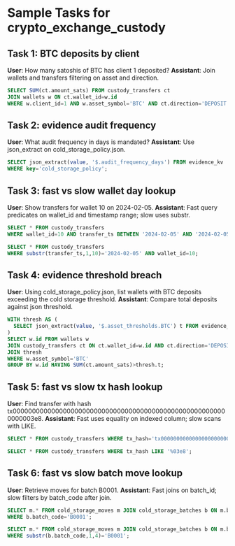 # Sample Tasks for crypto_exchange_custody

## Task 1: BTC deposits by client
**User**: How many satoshis of BTC has client 1 deposited?
**Assistant**: Join wallets and transfers filtering on asset and direction.
```sql
SELECT SUM(ct.amount_sats) FROM custody_transfers ct
JOIN wallets w ON ct.wallet_id=w.id
WHERE w.client_id=1 AND w.asset_symbol='BTC' AND ct.direction='DEPOSIT';
```

## Task 2: evidence audit frequency
**User**: What audit frequency in days is mandated?
**Assistant**: Use json_extract on cold_storage_policy.json.
```sql
SELECT json_extract(value, '$.audit_frequency_days') FROM evidence_kv
WHERE key='cold_storage_policy';
```

## Task 3: fast vs slow wallet day lookup
**User**: Show transfers for wallet 10 on 2024-02-05.
**Assistant**: Fast query predicates on wallet_id and timestamp range; slow uses substr.
```sql fast
SELECT * FROM custody_transfers
WHERE wallet_id=10 AND transfer_ts BETWEEN '2024-02-05' AND '2024-02-05T23:59:59';
```
```sql slow
SELECT * FROM custody_transfers
WHERE substr(transfer_ts,1,10)='2024-02-05' AND wallet_id=10;
```

## Task 4: evidence threshold breach
**User**: Using cold_storage_policy.json, list wallets with BTC deposits exceeding the cold storage threshold.
**Assistant**: Compare total deposits against json threshold.
```sql
WITH thresh AS (
  SELECT json_extract(value, '$.asset_thresholds.BTC') t FROM evidence_kv WHERE key='cold_storage_policy'
)
SELECT w.id FROM wallets w
JOIN custody_transfers ct ON ct.wallet_id=w.id AND ct.direction='DEPOSIT'
JOIN thresh
WHERE w.asset_symbol='BTC'
GROUP BY w.id HAVING SUM(ct.amount_sats)>thresh.t;
```

## Task 5: fast vs slow tx hash lookup
**User**: Find transfer with hash tx00000000000000000000000000000000000000000000000000000000000003e8.
**Assistant**: Fast uses equality on indexed column; slow scans with LIKE.
```sql fast
SELECT * FROM custody_transfers WHERE tx_hash='tx00000000000000000000000000000000000000000000000000000000000003e8';
```
```sql slow
SELECT * FROM custody_transfers WHERE tx_hash LIKE '%03e8';
```

## Task 6: fast vs slow batch move lookup
**User**: Retrieve moves for batch B0001.
**Assistant**: Fast joins on batch_id; slow filters by batch_code after join.
```sql fast
SELECT m.* FROM cold_storage_moves m JOIN cold_storage_batches b ON m.batch_id=b.id
WHERE b.batch_code='B0001';
```
```sql slow
SELECT m.* FROM cold_storage_moves m JOIN cold_storage_batches b ON m.batch_id=b.id
WHERE substr(b.batch_code,1,4)='B0001';
```
